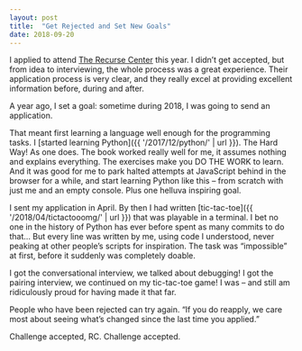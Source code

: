 ```yaml
---
layout: post
title:  "Get Rejected and Set New Goals"
date: 2018-09-20
---
```


I applied to attend [The Recurse Center](https://www.recurse.com/) this year. I didn’t get accepted, but from idea to interviewing, the whole process was a great experience. Their application process is very clear, and they really excel at providing excellent information before, during and after.

A year ago, I set a goal: sometime during 2018, I was going to send an application.

That meant first learning a language well enough for the programming tasks. I [started learning Python]({{ '/2017/12/python/' | url }}). The Hard Way! As one does. The book worked really well for me, it assumes nothing and explains everything. The exercises make you DO THE WORK to learn. And it was good for me to park halted attempts at JavaScript behind in the browser for a while, and start learning Python like this –&nbsp;from scratch with just me and an empty console. Plus one helluva inspiring goal.

I sent my application in April. By then I had written [tic-tac-toe]({{ '/2018/04/tictactooomg/' | url }}) that was playable in a terminal. I bet no one in the history of Python has ever before spent as many commits to do that… But every line was written by me, using code I understood, never peaking at other people’s scripts for inspiration. The task was “impossible” at first, before it suddenly was completely doable.

I got the conversational interview, we talked about debugging! I got the pairing interview, we continued on my tic-tac-toe game! I was – and still am ridiculously proud for having made it that far.

People who have been rejected can try again. “If you do reapply, we care most about seeing what’s changed since the last time you applied.”

Challenge accepted, RC. Challenge accepted.

